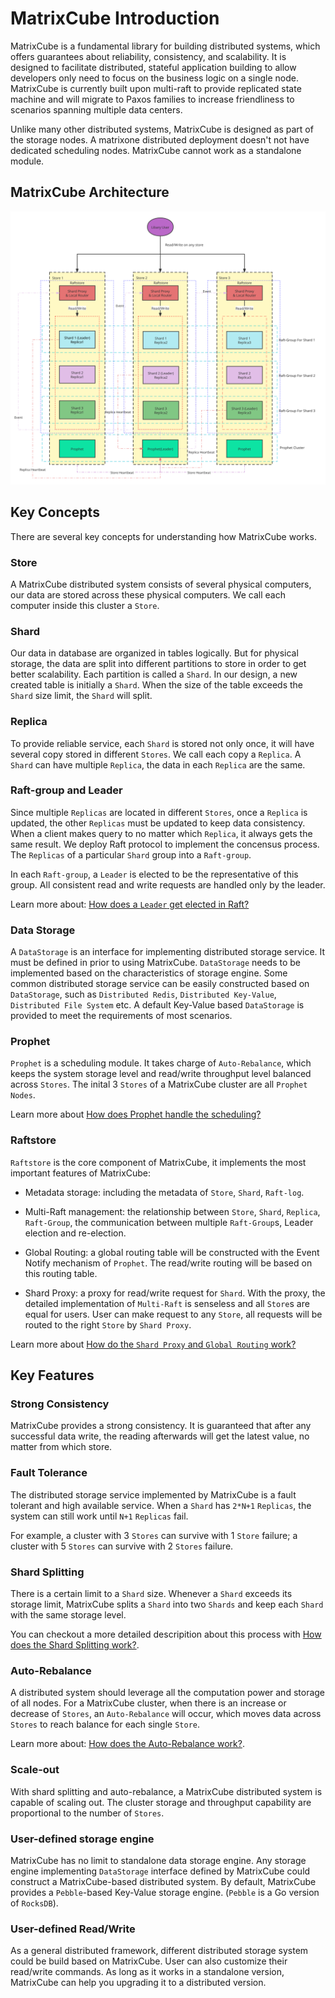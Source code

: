 # **MatrixCube Introduction**

MatrixCube is a fundamental library for building distributed systems, which offers guarantees about reliability, consistency, and scalability. It is designed to facilitate distributed, stateful application building to allow developers only need to focus on the business logic on a single node. MatrixCube is currently built upon multi-raft to provide replicated state machine and will migrate to Paxos families to increase friendliness to scenarios spanning multiple data centers.

Unlike many other distributed systems, MatrixCube is designed as part of the storage nodes. A matrixone distributed deployment doesn't not have dedicated scheduling nodes. MatrixCube cannot work as a standalone module. 


## **MatrixCube Architecture**


![Matrix Cube](https://github.com/matrixorigin/artwork/blob/main/docs/overview/matrixcube-architecture.svg?raw=true) 



## **Key Concepts**

There are several key concepts for understanding how MatrixCube works. 

### **Store**

A MatrixCube distributed system consists of several physical computers, our data are stored across these physical computers. We call each computer inside this cluster a `Store`.

### **Shard**

Our data in database are organized in tables logically. But for physical storage, the data are split into different partitions to store in order to get better scalability. Each partition is called a `Shard`. In our design, a new created table is initially a `Shard`. When the size of the table exceeds the `Shard` size limit, the `Shard` will split. 

### **Replica**

To provide reliable service, each `Shard` is stored not only once, it will have several copy stored in different `Stores`. We call each copy a `Replica`. A `Shard` can have multiple `Replica`, the data in each `Replica` are the same. 

### **Raft-group and Leader**

Since multiple `Replicas` are located in different `Stores`, once a `Replica` is updated, the other `Replicas` must be updated to keep data consistency. When a client makes query to no matter which `Replica`, it always gets the same result. We deploy Raft protocol to implement the concensus process. The `Replicas` of a particular `Shard` group into a `Raft-group`. 

In each `Raft-group`, a `Leader` is elected to be the representative of this group. All consistent read and write requests are handled only by the leader.

Learn more about: [How does a `Leader` get elected in Raft?](https://raft.github.io/)

### **Data Storage**

A `DataStorage` is an interface for implementing distributed storage service. It must be defined in prior to using MatrixCube. `DataStorage` needs to be implemented based on the characteristics of storage engine. Some common distributed storage service can be easily constructed based on `DataStorage`, such as `Distributed Redis`, `Distributed Key-Value`, `Distributed File System` etc.  A default Key-Value based `DataStorage` is provided to meet the requirements of most scenarios.  

### **Prophet**

`Prophet` is a scheduling module. It takes charge of `Auto-Rebalance`, which keeps the system storage level and read/write throughput level balanced across `Stores`. The inital 3 `Stores` of a MatrixCube cluster are all `Prophet Nodes`. 

Learn more about [How does Prophet handle the scheduling?](matrixcube-auto-rebalance-scheduling.md)

### **Raftstore**

`Raftstore` is the core component of MatrixCube, it implements the most important features of MatrixCube:

* Metadata storage: including the metadata of `Store`, `Shard`, `Raft-log`. 

* Multi-Raft management: the relationship between  `Store`, `Shard`, `Replica`, `Raft-Group`, the communication between multiple `Raft-Group`s, Leader election and re-election.

* Global Routing: a global routing table will be constructed with the Event Notify mechanism of `Prophet`. The read/write routing will be based on this routing table. 

* Shard Proxy: a proxy for read/write request for `Shard`. With the proxy, the detailed implementation of `Multi-Raft` is senseless and all `Store`s are equal for users. User can make request to any `Store`, all requests will be routed to the right `Store` by `Shard Proxy`. 

Learn more about [How do the `Shard Proxy` and `Global Routing` work?](matrixcube-proxy-routing.md)






## **Key Features**

### **Strong Consistency** 

MatrixCube provides a strong consistency. It is guaranteed that after any successful data write, the reading afterwards will get the latest value, no matter from which store.

### **Fault Tolerance**

The distributed storage service implemented by MatrixCube is a fault tolerant and high available service. When a `Shard` has `2*N+1` `Replicas`, the system can still work until `N+1` `Replicas` fail.

For example, a cluster with 3 `Stores` can survive with 1 `Store` failure; a cluster with 5 `Stores` can survive with 2 `Stores` failure.


### **Shard Splitting**

There is a certain limit to a `Shard` size. Whenever a `Shard` exceeds its storage limit, MatrixCube splits a `Shard` into two `Shards` and keep each `Shard` with the same storage level. 

You can checkout a more detailed descripition about this process with [How does the Shard Splitting work?](matrixcube-shard-splitting.md). 

### **Auto-Rebalance**

A distributed system should leverage all the computation power and storage of all nodes. For a MatrixCube cluster, when there is an increase or decrease of `Stores`, an `Auto-Rebalance` will occur, which moves data across `Stores` to reach balance for each single `Store`. 

Learn more about: [How does the Auto-Rebalance work?](matrixcube-auto-rebalance-scheduling.md).

### **Scale-out**

With shard splitting and auto-rebalance, a MatrixCube distributed system is capable of scaling out. The cluster storage and throughput capability are proportional to the number of `Stores`.

### **User-defined storage engine**

MatrixCube has no limit to standalone data storage engine. Any storage engine implementing `DataStorage` interface defined by MatrixCube could construct a MatrixCube-based distributed system. By default, MatrixCube provides a `Pebble`-based Key-Value storage engine. (`Pebble` is a Go version of `RocksDB`).

### **User-defined Read/Write**

As a general distributed framework, different distributed storage system could be build based on MatrixCube. User can also customize their read/write commands. As long as it works in a standalone version, MatrixCube can help you upgrading it to a distributed version. 





